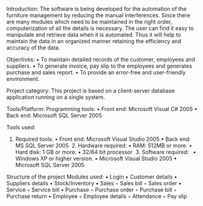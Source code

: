 Introduction:
The software is being developed for the automation of the furniture management by reducing the manual interferences. Since there are many modules which need to be maintained in the right order, computerization of all the details is necessary.
The user can find it easy to manipulate and retrieve data when it is automated. Thus it will help to maintain the data in an organized manner retaining the efficiency and accuracy of the data.

Objectives:
    • To maintain detailed records of the customer, employees and suppliers.
    • To generate invoice, pay slip to the employees and generates purchase and sales report.
    • To provide an error-free and user-friendly environment.
    
Project category:
This project is based on a client-server database application running on a single system.

Tools/Platform:
	Programming tools:
    • Front end: Microsoft Visual C# 2005
    • Back end: Microsoft SQL Server 2005
    
Tools used:
 1. Required tools:
    • Front end: Microsoft Visual Studio 2005
    • Back end: MS SQL Server 2005
 2.	Hardware required:
    • RAM: 512MB or more.
    • Hard disk: 1 GB or more.
    • 32/64 bit processor
 3.	Software required:
    • Windows XP or higher version.
    • Microsoft Visual Studio 2005
    • Microsoft SQL Server 2005
    
    
Structure of the project
Modules used:
    • Login
    • Customer details
    • Suppliers details
    • Stock/Inventory
    • Sales
        ◦ Sales bill
        ◦ Sales order
    • Service
        ◦ Service bill
    • Purchase
        ◦ Purchase order
        ◦ Purchase bill
        ◦ Purchase return
    • Employee
        ◦ Employee details
        ◦ Attendance
        ◦ Pay slip
